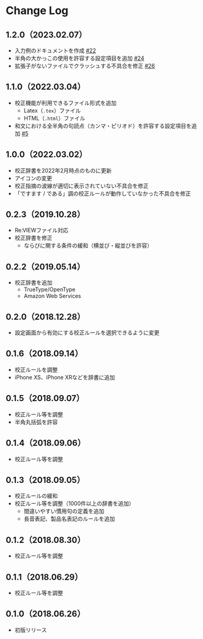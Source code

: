 # Change Log

## 1.2.0（2023.02.07）

- 入力例のドキュメントを作成 [#22](https://github.com/ics-creative/project-japanese-proofreading/issues/22)
- 半角の大かっこの使用を許容する設定項目を追加 [#24](https://github.com/ics-creative/project-japanese-proofreading/issues/24)
- 拡張子がないファイルでクラッシュする不具合を修正 [#26](https://github.com/ics-creative/project-japanese-proofreading/issues/26)

## 1.1.0（2022.03.04）

- 校正機能が利用できるファイル形式を追加
  - Latex（`.tex`）ファイル
  - HTML（`.html`）ファイル
- 和文における全半角の句読点（カンマ・ピリオド）を許容する設定項目を追加 [#5](https://github.com/ics-creative/project-japanese-proofreading/issues/5)

## 1.0.0（2022.03.02）

- 校正辞書を2022年2月時点のものに更新
- アイコンの変更
- 校正指摘の波線が適切に表示されていない不具合を修正
- 「ですます / である」調の校正ルールが動作していなかった不具合を修正

## 0.2.3（2019.10.28）

- Re:VIEWファイル対応
- 校正辞書を修正
  - ならびに関する条件の緩和（横並び・縦並びを許容）

## 0.2.2（2019.05.14）

- 校正辞書を追加
  - TrueType/OpenType
  - Amazon Web Services

## 0.2.0（2018.12.28）

- 設定画面から有効にする校正ルールを選択できるように変更

## 0.1.6（2018.09.14）

- 校正ルールを調整
- iPhone XS、iPhone XRなどを辞書に追加

## 0.1.5（2018.09.07）

- 校正ルール等を調整
- 半角丸括弧を許容

## 0.1.4（2018.09.06）

- 校正ルール等を調整

## 0.1.3（2018.09.05）

- 校正ルールの緩和
- 校正ルール等を調整（1000件以上の辞書を追加）
  - 間違いやすい慣用句の定義を追加
  - 長音表記、製品名表記のルールを追加

## 0.1.2（2018.08.30）

- 校正ルール等を調整

## 0.1.1（2018.06.29）

- 校正ルール等を調整

## 0.1.0（2018.06.26）

- 初版リリース
